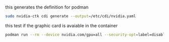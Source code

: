 this generates the definition for podman
```bash
sudo nvidia-ctk cdi generate --output=/etc/cdi/nvidia.yaml
```
this test if the graphic card is avaiable in the container
```bash
podman run --rm --device nvidia.com/gpu=all --security-opt=label=disable ubuntu nvidia-smi -L

```